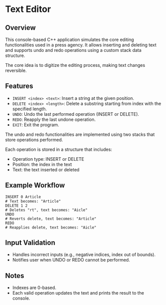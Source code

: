 # Text Editor
## Overview
This console-based C++ application simulates the core editing functionalities used in a press agency. 
It allows inserting and deleting text and supports undo and redo operations using a custom stack data structure.

The core idea is to digitize the editing process, making text changes reversible.

## Features

- `INSERT <index> <text>`: Insert a string at the given position.
- `DELETE <index> <length>`: Delete a substring starting from index with the specified length.
- `UNDO`: Undo the last performed operation (INSERT or DELETE).
- `REDO`: Reapply the last undone operation.
- `EXIT`: Exit the program.

The undo and redo functionalities are implemented using two stacks that store operations performed.

Each operation is stored in a structure that includes:
- Operation type: INSERT or DELETE
- Position: the index in the text
- Text: the text inserted or deleted

## Example Workflow

```
INSERT 0 Article
# Text becomes: "Article"
DELETE 1 2
# Deletes "rt", text becomes: "Aicle"
UNDO
# Reverts delete, text becomes: "Article"
REDO
# Reapplies delete, text becomes: "Aicle"
```

## Input Validation

- Handles incorrect inputs (e.g., negative indices, index out of bounds).
- Notifies user when UNDO or REDO cannot be performed.

## Notes

- Indexes are 0-based.
- Each valid operation updates the text and prints the result to the console.
